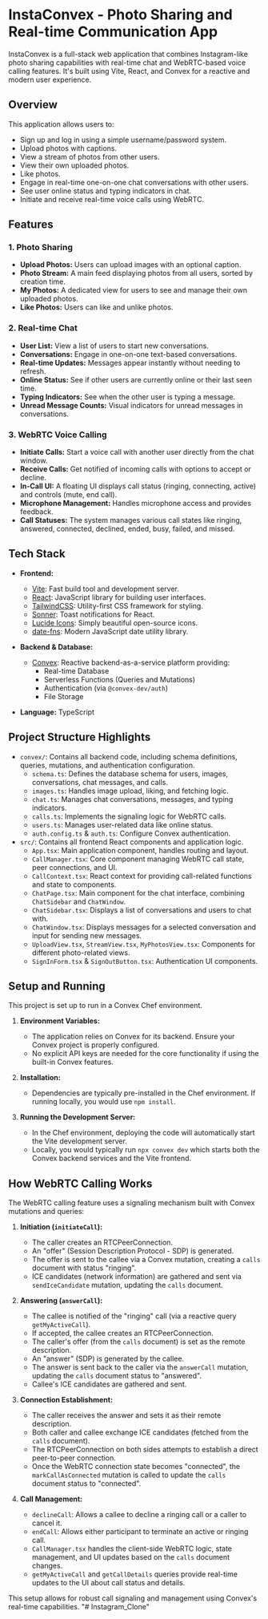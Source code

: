# InstaConvex - Photo Sharing and Real-time Communication App

InstaConvex is a full-stack web application that combines Instagram-like photo sharing capabilities with real-time chat and WebRTC-based voice calling features. It's built using Vite, React, and Convex for a reactive and modern user experience.

## Overview

This application allows users to:
*   Sign up and log in using a simple username/password system.
*   Upload photos with captions.
*   View a stream of photos from other users.
*   View their own uploaded photos.
*   Like photos.
*   Engage in real-time one-on-one chat conversations with other users.
*   See user online status and typing indicators in chat.
*   Initiate and receive real-time voice calls using WebRTC.


## Features

### 1. Photo Sharing
*   **Upload Photos:** Users can upload images with an optional caption.
*   **Photo Stream:** A main feed displaying photos from all users, sorted by creation time.
*   **My Photos:** A dedicated view for users to see and manage their own uploaded photos.
*   **Like Photos:** Users can like and unlike photos.

### 2. Real-time Chat
*   **User List:** View a list of users to start new conversations.
*   **Conversations:** Engage in one-on-one text-based conversations.
*   **Real-time Updates:** Messages appear instantly without needing to refresh.
*   **Online Status:** See if other users are currently online or their last seen time.
*   **Typing Indicators:** See when the other user is typing a message.
*   **Unread Message Counts:** Visual indicators for unread messages in conversations.

### 3. WebRTC Voice Calling
*   **Initiate Calls:** Start a voice call with another user directly from the chat window.
*   **Receive Calls:** Get notified of incoming calls with options to accept or decline.
*   **In-Call UI:** A floating UI displays call status (ringing, connecting, active) and controls (mute, end call).
*   **Microphone Management:** Handles microphone access and provides feedback.
*   **Call Statuses:** The system manages various call states like ringing, answered, connected, declined, ended, busy, failed, and missed.

## Tech Stack

*   **Frontend:**
    *   [Vite](https://vitejs.dev/): Fast build tool and development server.
    *   [React](https://reactjs.org/): JavaScript library for building user interfaces.
    *   [TailwindCSS](https://tailwindcss.com/): Utility-first CSS framework for styling.
    *   [Sonner](https://sonner.emilkowal.ski/): Toast notifications for React.
    *   [Lucide Icons](https://lucide.dev/): Simply beautiful open-source icons.
    *   [date-fns](https://date-fns.org/): Modern JavaScript date utility library.

*   **Backend & Database:**
    *   [Convex](https://convex.dev/): Reactive backend-as-a-service platform providing:
        *   Real-time Database
        *   Serverless Functions (Queries and Mutations)
        *   Authentication (via `@convex-dev/auth`)
        *   File Storage
*   **Language:** TypeScript

## Project Structure Highlights

*   `convex/`: Contains all backend code, including schema definitions, queries, mutations, and authentication configuration.
    *   `schema.ts`: Defines the database schema for users, images, conversations, chat messages, and calls.
    *   `images.ts`: Handles image upload, liking, and fetching logic.
    *   `chat.ts`: Manages chat conversations, messages, and typing indicators.
    *   `calls.ts`: Implements the signaling logic for WebRTC calls.
    *   `users.ts`: Manages user-related data like online status.
    *   `auth.config.ts` & `auth.ts`: Configure Convex authentication.
*   `src/`: Contains all frontend React components and application logic.
    *   `App.tsx`: Main application component, handles routing and layout.
    *   `CallManager.tsx`: Core component managing WebRTC call state, peer connections, and UI.
    *   `CallContext.tsx`: React context for providing call-related functions and state to components.
    *   `ChatPage.tsx`: Main component for the chat interface, combining `ChatSidebar` and `ChatWindow`.
    *   `ChatSidebar.tsx`: Displays a list of conversations and users to chat with.
    *   `ChatWindow.tsx`: Displays messages for a selected conversation and input for sending new messages.
    *   `UploadView.tsx`, `StreamView.tsx`, `MyPhotosView.tsx`: Components for different photo-related views.
    *   `SignInForm.tsx` & `SignOutButton.tsx`: Authentication UI components.

## Setup and Running

This project is set up to run in a Convex Chef environment.

1.  **Environment Variables:**
    *   The application relies on Convex for its backend. Ensure your Convex project is properly configured.
    *   No explicit API keys are needed for the core functionality if using the built-in Convex features.

2.  **Installation:**
    *   Dependencies are typically pre-installed in the Chef environment. If running locally, you would use `npm install`.

3.  **Running the Development Server:**
    *   In the Chef environment, deploying the code will automatically start the Vite development server.
    *   Locally, you would typically run `npx convex dev` which starts both the Convex backend services and the Vite frontend.

## How WebRTC Calling Works

The WebRTC calling feature uses a signaling mechanism built with Convex mutations and queries:

1.  **Initiation (`initiateCall`):**
    *   The caller creates an RTCPeerConnection.
    *   An "offer" (Session Description Protocol - SDP) is generated.
    *   The offer is sent to the callee via a Convex mutation, creating a `calls` document with status "ringing".
    *   ICE candidates (network information) are gathered and sent via `sendIceCandidate` mutation, updating the `calls` document.

2.  **Answering (`answerCall`):**
    *   The callee is notified of the "ringing" call (via a reactive query `getMyActiveCall`).
    *   If accepted, the callee creates an RTCPeerConnection.
    *   The caller's offer (from the `calls` document) is set as the remote description.
    *   An "answer" (SDP) is generated by the callee.
    *   The answer is sent back to the caller via the `answerCall` mutation, updating the `calls` document status to "answered".
    *   Callee's ICE candidates are gathered and sent.

3.  **Connection Establishment:**
    *   The caller receives the answer and sets it as their remote description.
    *   Both caller and callee exchange ICE candidates (fetched from the `calls` document).
    *   The RTCPeerConnection on both sides attempts to establish a direct peer-to-peer connection.
    *   Once the WebRTC connection state becomes "connected", the `markCallAsConnected` mutation is called to update the `calls` document status to "connected".

4.  **Call Management:**
    *   `declineCall`: Allows a callee to decline a ringing call or a caller to cancel it.
    *   `endCall`: Allows either participant to terminate an active or ringing call.
    *   `CallManager.tsx` handles the client-side WebRTC logic, state management, and UI updates based on the `calls` document changes.
    *   `getMyActiveCall` and `getCallDetails` queries provide real-time updates to the UI about call status and details.

This setup allows for robust call signaling and management using Convex's real-time capabilities.
"# Instagram_Clone" 
